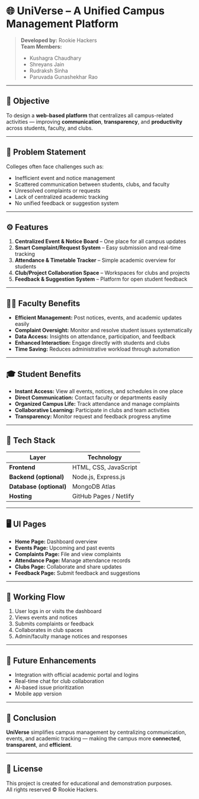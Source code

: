 # 🌐 UniVerse – A Unified Campus Management Platform

> **Developed by:** Rookie Hackers  
> **Team Members:**  
> - Kushagra Chaudhary  
> - Shreyans Jain  
> - Rudraksh Sinha  
> - Paruvada Gunashekhar Rao  

---

## 🎯 Objective
To design a **web-based platform** that centralizes all campus-related activities — improving **communication**, **transparency**, and **productivity** across students, faculty, and clubs.

---

## 🚩 Problem Statement
Colleges often face challenges such as:
- Inefficient event and notice management  
- Scattered communication between students, clubs, and faculty  
- Unresolved complaints or requests  
- Lack of centralized academic tracking  
- No unified feedback or suggestion system  

---

## ⚙️ Features
1. **Centralized Event & Notice Board** – One place for all campus updates  
2. **Smart Complaint/Request System** – Easy submission and real-time tracking  
3. **Attendance & Timetable Tracker** – Simple academic overview for students  
4. **Club/Project Collaboration Space** – Workspaces for clubs and projects  
5. **Feedback & Suggestion System** – Platform for open student feedback  

---

## 🧑‍🏫 Faculty Benefits
- **Efficient Management:** Post notices, events, and academic updates easily  
- **Complaint Oversight:** Monitor and resolve student issues systematically  
- **Data Access:** Insights on attendance, participation, and feedback  
- **Enhanced Interaction:** Engage directly with students and clubs  
- **Time Saving:** Reduces administrative workload through automation  

---

## 🎓 Student Benefits
- **Instant Access:** View all events, notices, and schedules in one place  
- **Direct Communication:** Contact faculty or departments easily  
- **Organized Campus Life:** Track attendance and manage complaints  
- **Collaborative Learning:** Participate in clubs and team activities  
- **Transparency:** Monitor request and feedback progress anytime  

---

## 🧱 Tech Stack
| Layer | Technology |
|-------|-------------|
| **Frontend** | HTML, CSS, JavaScript |
| **Backend (optional)** | Node.js, Express.js |
| **Database (optional)** | MongoDB Atlas |
| **Hosting** | GitHub Pages / Netlify |

---

## 🖥️ UI Pages
- **Home Page:** Dashboard overview  
- **Events Page:** Upcoming and past events  
- **Complaints Page:** File and view complaints  
- **Attendance Page:** Manage attendance records  
- **Clubs Page:** Collaborate and share updates  
- **Feedback Page:** Submit feedback and suggestions  

---

## 🔄 Working Flow
1. User logs in or visits the dashboard  
2. Views events and notices  
3. Submits complaints or feedback  
4. Collaborates in club spaces  
5. Admin/faculty manage notices and responses  

---

## 🚀 Future Enhancements
- Integration with official academic portal and logins  
- Real-time chat for club collaboration  
- AI-based issue prioritization  
- Mobile app version  

---

## 🧩 Conclusion
**UniVerse** simplifies campus management by centralizing communication, events, and academic tracking — making the campus more **connected**, **transparent**, and **efficient**.

---

## 📄 License
This project is created for educational and demonstration purposes.  
All rights reserved © Rookie Hackers.

